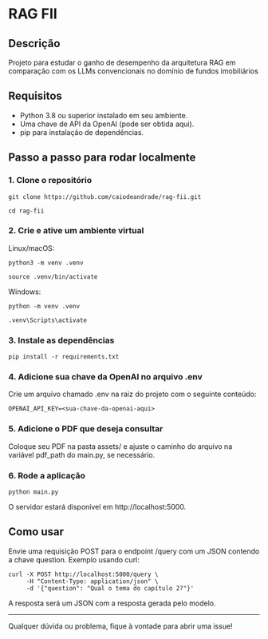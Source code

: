# RAG FII

## Descrição

Projeto para estudar o ganho de desempenho da arquitetura RAG em comparação com os LLMs convencionais no domínio de fundos imobiliários

## Requisitos
- Python 3.8 ou superior instalado em seu ambiente.
- Uma chave de API da OpenAI (pode ser obtida aqui).
- pip para instalação de dependências.


## Passo a passo para rodar localmente

### 1. Clone o repositório

```git clone https://github.com/caiodeandrade/rag-fii.git```


```cd rag-fii```

### 2. Crie e ative um ambiente virtual

Linux/macOS:

```python3 -m venv .venv```

```source .venv/bin/activate```

Windows:

```python -m venv .venv```

```.venv\Scripts\activate```

### 3. Instale as dependências

```pip install -r requirements.txt```

### 4. Adicione sua chave da OpenAI no arquivo .env

Crie um arquivo chamado .env na raiz do projeto com o seguinte conteúdo:

```OPENAI_API_KEY=<sua-chave-da-openai-aqui>```

### 5. Adicione o PDF que deseja consultar

Coloque seu PDF na pasta assets/ e ajuste o caminho do arquivo na variável pdf_path do main.py, se necessário.

### 6. Rode a aplicação

```python main.py```

O servidor estará disponível em http://localhost:5000.


## Como usar

Envie uma requisição POST para o endpoint /query com um JSON contendo a chave question.
Exemplo usando curl:

```
curl -X POST http://localhost:5000/query \
     -H "Content-Type: application/json" \
     -d '{"question": "Qual o tema do capítulo 2?"}'
```

A resposta será um JSON com a resposta gerada pelo modelo.

<hr>

Qualquer dúvida ou problema, fique à vontade para abrir uma issue!
